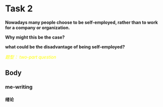 # Task 2

**Nowadays many people choose to be self-employed, rather than to work for a company or organization.**

**Why might this be the case?**

**what could be the disadvantage of being self-employed?**


<em><font color=yellow>题型： two-part question</font></em>

## Body

### me-writing

#### 绪论




